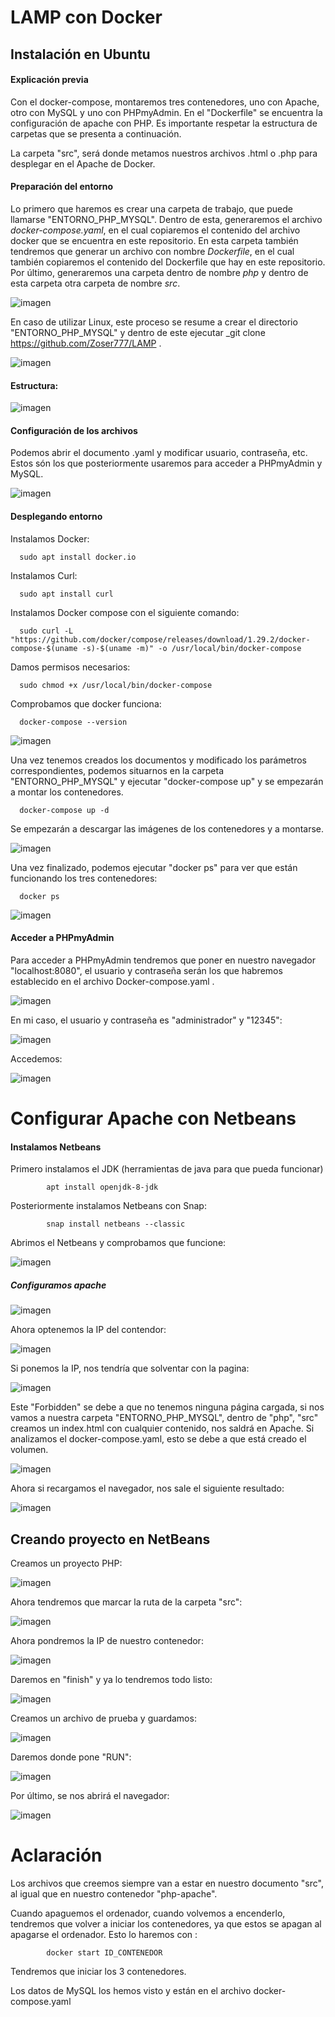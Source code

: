 # LAMP con Docker

## Instalación en Ubuntu
#### Explicación previa

Con el docker-compose, montaremos tres contenedores, uno con Apache, otro con MySQL y uno con PHPmyAdmin. En el "Dockerfile" se encuentra la configuración de apache con PHP. Es importante respetar la estructura de carpetas que se presenta a continuación. 

La carpeta "src", será donde metamos nuestros archivos .html o .php para desplegar en el Apache de Docker. 

#### Preparación del entorno 


Lo primero que haremos es crear una carpeta de trabajo, que puede llamarse "ENTORNO_PHP_MYSQL". Dentro de esta, generaremos el archivo _docker-compose.yaml_, en el cual copiaremos el contenido del archivo docker que se encuentra en este repositorio. En esta carpeta también tendremos que generar un archivo con nombre _Dockerfile_, en el cual también copiaremos el contenido del Dockerfile que hay en este repositorio. Por último, generaremos una carpeta dentro de nombre _php_ y dentro de esta carpeta otra carpeta de nombre _src_.


![imagen](https://user-images.githubusercontent.com/80277545/146685326-0cb4a09e-91f3-4a01-b43b-59291a2b36b6.png)


En caso de utilizar Linux, este proceso se resume a crear el directorio "ENTORNO_PHP_MYSQL" y dentro de este ejecutar _git clone https://github.com/Zoser777/LAMP .

![imagen](https://user-images.githubusercontent.com/80277545/146687132-20066833-38db-4cad-8524-96759f3066da.png)



#### Estructura:

![imagen](https://user-images.githubusercontent.com/80277545/146685361-5e5ec4ed-4783-44be-91f9-4cdc179a43b1.png)



#### Configuración de los archivos

Podemos abrir el documento .yaml y modificar usuario, contraseña, etc. Estos són los que posteriormente usaremos para acceder a PHPmyAdmin y MySQL.

![imagen](https://user-images.githubusercontent.com/80277545/146685285-19520ed8-8928-4db3-a860-70370ae9eb12.png)



#### Desplegando entorno

Instalamos Docker:

      sudo apt install docker.io
      
      
Instalamos Curl:

      sudo apt install curl

Instalamos Docker compose con el siguiente comando:

      sudo curl -L "https://github.com/docker/compose/releases/download/1.29.2/docker-compose-$(uname -s)-$(uname -m)" -o /usr/local/bin/docker-compose

Damos permisos necesarios: 

      sudo chmod +x /usr/local/bin/docker-compose
      
Comprobamos que docker funciona:

      docker-compose --version
      
![imagen](https://user-images.githubusercontent.com/80277545/146685556-e20727da-5f35-42c7-a4d3-400f2a004d0c.png)



Una vez tenemos creados los documentos y modificado los parámetros correspondientes, podemos situarnos en la carpeta "ENTORNO_PHP_MYSQL" y ejecutar "docker-compose up" y se empezarán a montar los contenedores. 

      docker-compose up -d


Se empezarán a descargar las imágenes de los contenedores y a montarse.

![imagen](https://user-images.githubusercontent.com/80277545/146685711-2a60f340-7ae3-487a-b38a-558aad20e803.png)

Una vez finalizado, podemos ejecutar "docker ps" para ver que están funcionando los tres contenedores:

      docker ps
 
![imagen](https://user-images.githubusercontent.com/80277545/146685745-5c138f54-e58d-499f-b2a9-e78cc8d4b11b.png)



#### Acceder a PHPmyAdmin

Para acceder a PHPmyAdmin tendremos que poner en nuestro navegador "localhost:8080", el usuario y contraseña serán los que habremos establecido en el archivo Docker-compose.yaml . 

![imagen](https://user-images.githubusercontent.com/80277545/146685791-2b690471-8e23-4230-a38e-6160ce0125cb.png)

En mi caso, el usuario y contraseña es "administrador" y "12345": 

![imagen](https://user-images.githubusercontent.com/80277545/146685826-f572fd88-46c1-4d69-bf06-2f2587f05bd8.png)

Accedemos:

![imagen](https://user-images.githubusercontent.com/80277545/146685860-a4727dde-87f6-4790-9894-dbce8dd85a6f.png)


# Configurar Apache con Netbeans 

#### Instalamos Netbeans

Primero instalamos el JDK (herramientas de java para que pueda funcionar)

            apt install openjdk-8-jdk
            
Posteriormente instalamos Netbeans con Snap:

            snap install netbeans --classic
            
Abrimos el Netbeans y comprobamos que funcione: 

![imagen](https://user-images.githubusercontent.com/80277545/146686232-a73551d4-4838-4a5d-9ddf-8e62ceba3e8c.png)

##### Configuramos apache

![imagen](https://user-images.githubusercontent.com/80277545/146686351-e49c4184-b941-47dd-a1bc-818279579817.png)

Ahora optenemos la IP del contendor:

![imagen](https://user-images.githubusercontent.com/80277545/146688816-be98e9df-6206-4996-994a-c0ebd1294c22.png)



Si ponemos la IP, nos tendría que solventar con la pagina: 

![imagen](https://user-images.githubusercontent.com/80277545/146687326-5b113752-762d-404f-b380-43ea09c1dff0.png)

 Este "Forbidden" se debe a que no tenemos ninguna página cargada, si nos vamos a nuestra carpeta "ENTORNO_PHP_MYSQL", dentro de "php", "src" creamos un index.html con cualquier contenido, nos saldrá en Apache. 
Si analizamos el docker-compose.yaml, esto se debe a que está creado el volumen. 

![imagen](https://user-images.githubusercontent.com/80277545/146688726-011915b6-bf06-49b2-8574-354eea443ed2.png)

Ahora si recargamos el navegador, nos sale el siguiente resultado: 

![imagen](https://user-images.githubusercontent.com/80277545/146688762-8e6df365-da12-4a16-9f5e-7c617bd020b4.png)


## Creando proyecto en NetBeans

Creamos un proyecto PHP:

![imagen](https://user-images.githubusercontent.com/80277545/146688867-09426543-1bef-4b9c-a7c6-8b4ab3f53f5a.png)

Ahora tendremos que marcar la ruta de la carpeta "src":

![imagen](https://user-images.githubusercontent.com/80277545/146688907-15565de6-6424-4e3c-8c7b-85d34b0e5079.png)

Ahora pondremos la IP de nuestro contenedor:

![imagen](https://user-images.githubusercontent.com/80277545/146688933-1a1b21d7-4091-4fa3-8909-e31b0d999188.png)

Daremos en "finish" y ya lo tendremos todo listo:

![imagen](https://user-images.githubusercontent.com/80277545/146688966-d54874b4-584b-4848-b8e0-3c8efd95fc2f.png)

Creamos un archivo de prueba y guardamos:

![imagen](https://user-images.githubusercontent.com/80277545/146688996-a6f31d81-5325-4783-974a-bc187c075624.png)

Daremos donde pone "RUN":

![imagen](https://user-images.githubusercontent.com/80277545/146689029-ff5346f4-014f-4d21-9d68-687402464a2a.png)

Por último, se nos abrirá el navegador:

![imagen](https://user-images.githubusercontent.com/80277545/146689052-778a6e91-8ba1-4521-852e-fcb79ca3377f.png)

# Aclaración

Los archivos que creemos siempre van a estar en nuestro documento "src", al igual que en nuestro contenedor "php-apache". 

Cuando apaguemos el ordenador, cuando volvemos a encenderlo, tendremos que volver a iniciar los contenedores, ya que estos se apagan al apagarse el ordenador. Esto lo haremos con :

            docker start ID_CONTENEDOR

Tendremos que iniciar los 3 contenedores. 

Los datos de MySQL los hemos visto y están en el archivo docker-compose.yaml


